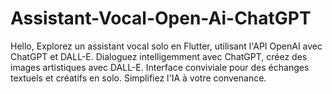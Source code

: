 # Assistant-Vocal-Open-Ai-ChatGPT
Hello, Explorez un assistant vocal solo en Flutter, utilisant l'API OpenAI avec ChatGPT et DALL-E. Dialoguez intelligemment avec ChatGPT, créez des images artistiques avec DALL-E. Interface conviviale pour des échanges textuels et créatifs en solo. Simplifiez l'IA à votre convenance.
